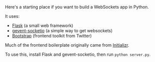 Here's a starting place if you want to build a WebSockets app in Python.

It uses:

* [Flask](http://flask.pocoo.org/) (a small web framework)
* [gevent-socketio](https://github.com/abourget/gevent-socketio) (a simple way to get websockets)
* [Bootstrap](http://twitter.github.com/bootstrap/) (frontend toolkit from Twitter)

Much of the frontend boilerplate originally came from [Initializr](http://www.initializr.com/).

To use this, install Flask and gevent-socketio, then run `python server.py`.
